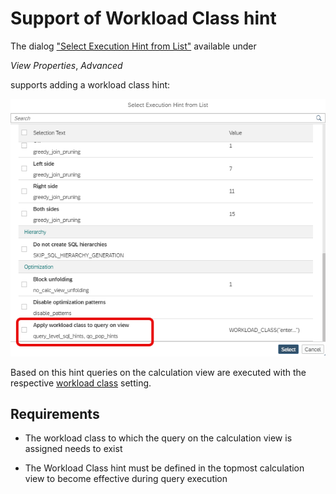  # Support of Workload Class hint

 The dialog ["Select Execution Hint from List"](https://help.sap.com/docs/hana-cloud-database/sap-hana-cloud-sap-hana-database-modeling-guide-for-sap-business-application-studio/supported-calculation-view-hints) available under 
 
 *View Properties*, *Advanced* 
 
 supports adding a workload class hint:
 
 ![option to add workload class hint](./screenshots/workloadClass.png)

 Based on this hint queries on the calculation view are executed with the respective [workload class](https://help.sap.com/docs/hana-cloud-database/sap-hana-cloud-sap-hana-database-administration-guide/managing-workload-with-workload-classes) setting. 
 
 ## Requirements

- The workload class to which the query on the calculation view is assigned needs to exist

- The Workload Class hint must be defined in the topmost calculation view to become effective during query execution
